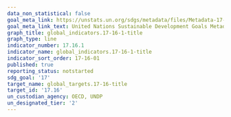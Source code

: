 ```yaml
---
data_non_statistical: false
goal_meta_link: https://unstats.un.org/sdgs/metadata/files/Metadata-17-16-01.pdf
goal_meta_link_text: United Nations Sustainable Development Goals Metadata (pdf 468kB)
graph_title: global_indicators.17-16-1-title
graph_type: line
indicator_number: 17.16.1
indicator_name: global_indicators.17-16-1-title
indicator_sort_order: 17-16-01
published: true
reporting_status: notstarted
sdg_goal: '17'
target_name: global_targets.17-16-title
target_id: '17.16'
un_custodian_agency: OECD, UNDP
un_designated_tier: '2'
---
```

